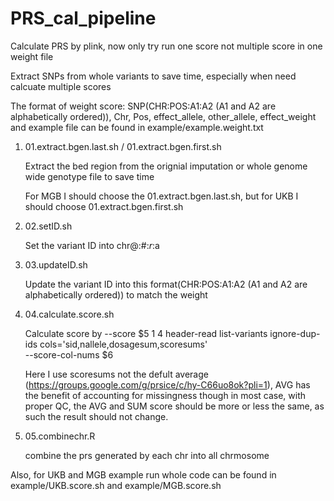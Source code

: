# PRS_cal_pipeline
Calculate PRS by plink, now only try run one score not multiple score in one weight file

Extract SNPs from whole variants to save time, especially when need calcuate multiple scores

The format of weight score:
SNP(CHR:POS:A1:A2 (A1 and A2 are alphabetically ordered)), Chr, Pos, effect_allele, other_allele, effect_weight
and example file can be found in example/example.weight.txt

1. 01.extract.bgen.last.sh / 01.extract.bgen.first.sh

   Extract the bed region from the orignial imputation or whole genome wide genotype file to save time

   For MGB I should choose the 01.extract.bgen.last.sh, but for UKB I should choose 01.extract.bgen.first.sh


2. 02.setID.sh

   Set the variant ID into chr@:#:$r:$a

3. 03.updateID.sh

   Update the variant ID into this format(CHR:POS:A1:A2 (A1 and A2 are alphabetically ordered)) to match the weight

4. 04.calculate.score.sh

   Calculate score by
   --score $5 1 4 header-read list-variants ignore-dup-ids cols='sid,nallele,dosagesum,scoresums' \
   --score-col-nums $6

   Here I use scoresums not the defult average (https://groups.google.com/g/prsice/c/hy-C66uo8ok?pli=1), AVG has the benefit of accounting for 
   missingness though in most case, with proper QC, the AVG and SUM score should be more or less the same, as such the result should not change.

5. 05.combinechr.R

   combine the prs generated by each chr into all chrmosome

Also, for UKB and MGB example run whole code can be found in example/UKB.score.sh and example/MGB.score.sh

